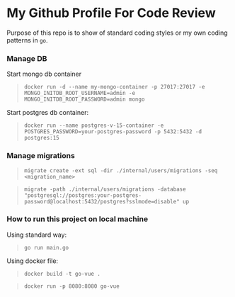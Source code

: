# My Github Profile For Code Review

Purpose of this repo is to show of standard coding styles or my own coding patterns in `go`.

### Manage DB

Start mongo db container 

>`docker run -d --name my-mongo-container -p 27017:27017 -e MONGO_INITDB_ROOT_USERNAME=admin -e MONGO_INITDB_ROOT_PASSWORD=admin mongo`

Start postgres db container:

>`docker run --name postgres-v-15-container -e POSTGRES_PASSWORD=your-postgres-password -p 5432:5432 -d postgres:15`


### Manage migrations

>`migrate create -ext sql -dir ./internal/users/migrations -seq <migration_name>`

>`migrate -path ./internal/users/migrations -database "postgresql://postgres:your-postgres-password@localhost:5432/postgres?sslmode=disable" up`


### How to run this project on local machine

Using standard way:

>`go run main.go`


Using docker file:

>`docker build -t go-vue .`

>`docker run -p 8080:8080 go-vue`
